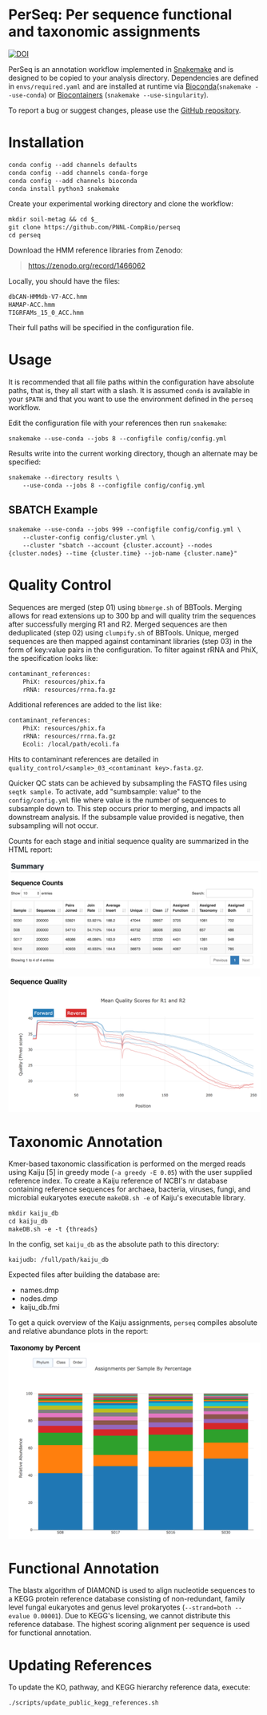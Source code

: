# PerSeq: Per sequence functional and taxonomic assignments

[![DOI](https://zenodo.org/badge/131617399.svg)](https://zenodo.org/badge/latestdoi/131617399)

PerSeq is an annotation workflow implemented in
[Snakemake](https://snakemake.readthedocs.io/en/stable/) and is designed to
be copied to your analysis directory. Dependencies are defined in
``envs/required.yaml`` and are installed at runtime via
[Bioconda](https://bioconda.github.io/)(``snakemake --use-conda``) or
[Biocontainers](https://biocontainers.pro/) (``snakemake --use-singularity``).

To report a bug or suggest changes, please use the
[GitHub repository](https://github.com/PNNL-CompBio/perseq).

# Installation

```
conda config --add channels defaults
conda config --add channels conda-forge
conda config --add channels bioconda
conda install python3 snakemake
```

Create your experimental working directory and clone the workflow:

```
mkdir soil-metag && cd $_
git clone https://github.com/PNNL-CompBio/perseq
cd perseq
```

Download the HMM reference libraries from Zenodo:

> https://zenodo.org/record/1466062

Locally, you should have the files:

```
dbCAN-HMMdb-V7-ACC.hmm
HAMAP-ACC.hmm
TIGRFAMs_15_0_ACC.hmm
```

Their full paths will be specified in the configuration file.

# Usage

It is recommended that all file paths within the configuration have absolute
paths, that is, they all start with a slash. It is assumed `conda` is
available in your `$PATH` and that you want to use the environment defined
in the `perseq` workflow.

Edit the configuration file with your references then run `snakemake`:

```
snakemake --use-conda --jobs 8 --configfile config/config.yml
```

Results write into the current working directory, though an alternate may be
specified:

```
snakemake --directory results \
    --use-conda --jobs 8 --configfile config/config.yml
```

## SBATCH Example

```
snakemake --use-conda --jobs 999 --configfile config/config.yml \
    --cluster-config config/cluster.yml \
    --cluster "sbatch --account {cluster.account} --nodes {cluster.nodes} --time {cluster.time} --job-name {cluster.name}"
```


# Quality Control

Sequences are merged (step 01) using `bbmerge.sh` of BBTools. Merging allows
for read extensions up to 300 bp and will quality trim the sequences after
successfully merging R1 and R2. Merged sequences are then deduplicated
(step 02) using `clumpify.sh` of BBTools. Unique, merged sequences are then
mapped against contaminant libraries (step 03) in the form of key:value pairs
in the configuration. To filter against rRNA and PhiX, the specification looks
like:

```
contaminant_references:
    PhiX: resources/phix.fa
    rRNA: resources/rrna.fa.gz
```

Additional references are added to the list like:

```
contaminant_references:
    PhiX: resources/phix.fa
    rRNA: resources/rrna.fa.gz
    Ecoli: /local/path/ecoli.fa
```

Hits to contaminant references are detailed in
`quality_control/<sample>_03_<contaminant key>.fasta.gz`.


Quicker QC stats can be achieved by subsampling the FASTQ files using `seqtk sample`. To activate, add
"sumbsample: value" to the `config/config.yml` file where value is the number of sequences
to subsample down to. This step occurs prior to merging, and impacts all downstream analysis.
 If the subsample value provided is negative, then subsampling will not occur.

Counts for each stage and initial sequence quality are summarized in the HTML report:

![logo](resources/summary_table.png)

![logo](resources/summary_quality.png)


# Taxonomic Annotation

Kmer-based taxonomic classification is performed on the merged reads using
Kaiju [5] in greedy mode (``-a greedy -E 0.05``) with the user supplied
reference index. To create a Kaiju reference of NCBI's nr database
containing reference sequences for archaea, bacteria, viruses, fungi, and
microbial eukaryotes execute `makeDB.sh -e` of Kaiju's executable library.

```
mkdir kaiju_db
cd kaiju_db
makeDB.sh -e -t {threads}
```

In the config, set `kaiju_db` as the absolute path to this directory:

```
kaijudb: /full/path/kaiju_db
```

Expected files after building the database are:

+ names.dmp
+ nodes.dmp
+ kaiju_db.fmi

To get a quick overview of the Kaiju assignments, `perseq` compiles absolute and relative abundance plots in the report:

![logo](resources/summary_taxonomy.png)

# Functional Annotation

The blastx algorithm of DIAMOND is used to align nucleotide sequences to
a KEGG protein reference database consisting of non-redundant, family
level fungal eukaryotes and genus level prokaryotes
(``--strand=both --evalue 0.00001``). Due to KEGG's licensing, we cannot
distribute this reference database. The highest scoring alignment per
sequence is used for functional annotation.


# Updating References

To update the KO, pathway, and KEGG hierarchy reference data, execute:

```
./scripts/update_public_kegg_references.sh
```
